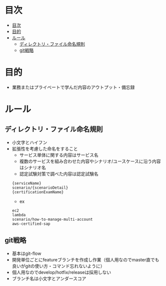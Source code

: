 # 目次
- [目次](#目次)
- [目的](#目的)
- [ルール](#ルール)
  - [ディレクトリ・ファイル命名規則](#ディレクトリファイル命名規則)
  - [git戦略](#git戦略)
# 目的
- 業務またはプライベートで学んだ内容のアウトプット・備忘録
# ルール
## ディレクトリ・ファイル命名規則
- 小文字とハイフン
- 拡張性を考慮した命名をすること
  - サービス単体に関する内容はサービス名
  - 複数のサービスを組み合わせた内容やシナリオ/ユースケースに沿う内容はシナリオ名
  - 認定試験対策で調べた内容は認定試験名
  ```
  {serviceName}
  scenario/{scenarioDetail}
  {certificationExamName}
  ```
  - ex
  ```
  ec2
  lambda
  scenario/how-to-manage-multi-account
  aws-certified-sap
  ```
## git戦略
- 基本はgit-flow
- 開発単位ごとにfeatureブランチを作成し作業（個人用なのでmaster直でも良いがgitの使い方・コマンド忘れないように）
- 個人用なのでdevelop/hotfix/releaseは採用しない
- ブランチ名は小文字とアンダースコア